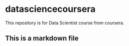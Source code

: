 datasciencecoursera
===================

This repository is for Data Scientist course from coursera.



## This is a markdown file
